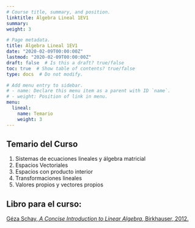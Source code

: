 ```yaml
---
# Course title, summary, and position.
linktitle: Álgebra Lineal 1EV1
summary: 
weight: 3

# Page metadata.
title: Álgebra Lineal 1EV1
date: "2020-02-09T00:00:00Z"
lastmod: "2020-02-09T00:00:00Z"
draft: false  # Is this a draft? true/false
toc: true  # Show table of contents? true/false
type: docs  # Do not modify.

# Add menu entry to sidebar.
# - name: Declare this menu item as a parent with ID `name`.
# - weight: Position of link in menu.
menu:
  lineal:
    name: Temario
    weight: 3
---
```


## Temario del Curso

1. Sistemas de ecuaciones lineales y álgebra matricial
2. Espacios Vectoriales
3. Espacios con producto interior
4. Transformaciones lineales
5. Valores propios y vectores propios

## Libro para el curso: 

[Géza Schay, *A Concise Introduction to Linear Algebra*, Birkhauser, 2012.](https://drive.google.com/file/d/1-H7VoSrHgMVE1lwMOEWxg5sJpj62WBbR/view?usp=sharing)



